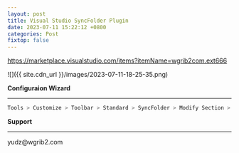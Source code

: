 ```yaml
---
layout: post
title: Visual Studio SyncFolder Plugin
date: 2023-07-11 15:22:12 +0800
categories: Post
fixtop: false
---
```


https://marketplace.visualstudio.com/items?itemName=wgrib2com.ext666

![]({{ site.cdn_url }}/images/2023-07-11-18-25-35.png)

**Configuraion Wizard**
<hr>

```c#
Tools > Customize > Toolbar > Standard > SyncFolder > Modify Section > Style > Image And Text
```


**Support**
<hr>
yudz@wgrib2.com